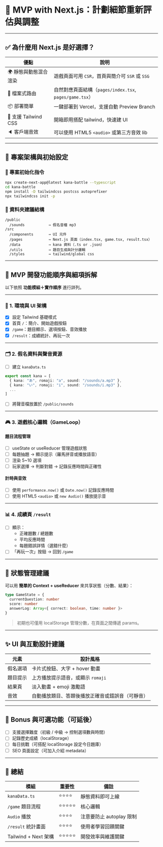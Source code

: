 # 🧠 MVP with Next.js：計劃細節重新評估與調整

---

## ✅ 為什麼用 Next.js 是好選擇？

| 優點 | 說明 |
|------|------|
| 🌍 靜態與動態混合渲染 | 遊戲頁面可用 `CSR`，首頁與簡介可 `SSR` 或 `SSG` |
| 🧩 檔案式路由 | 自然對應頁面結構（`pages/index.tsx`, `pages/game.tsx`） |
| 📦 部署簡單 | 一鍵部署到 Vercel，支援自動 Preview Branch |
| 🎨 支援 Tailwind CSS | 開箱即用搭配 tailwind，快速建 UI |
| 🔈 客戶端音效 | 可以使用 HTML5 `<audio>` 或第三方音效 lib |

---

## 🧱 專案架構與初始設定

### 🧰 專案初始化指令
```bash
npx create-next-app@latest kana-battle --typescript
cd kana-battle
npm install -D tailwindcss postcss autoprefixer
npx tailwindcss init -p
```

### 📂 資料夾建議結構

```
/public
  /sounds           → 假名音檔 mp3
/src
  /components       → UI 元件
  /pages            → Next.js 頁面（index.tsx, game.tsx, result.tsx）
  /data             → kana 資料（.ts or .json）
  /utils            → 題目生成與計分邏輯
  /styles           → tailwind/global css
```

---

## 🧩 MVP 開發功能順序與細項拆解

以下依照 **功能模組＋實作順序** 進行詳列。

---

### 🧱 1. 環境與 UI 架構

- [X] 設定 Tailwind 基礎樣式
- [X] 首頁 `/`：簡介、開始遊戲按鈕
- [X] `/game`：題目顯示、選項按鈕、音效播放
- [X] `/result`：成績統計、再玩一次

---

### 🗂️ 2. 假名資料與聲音資源

- [ ] 建立 `kanaData.ts`
```ts
export const kana = [
  { kana: "あ", romaji: "a", sound: "/sounds/a.mp3" },
  { kana: "い", romaji: "i", sound: "/sounds/i.mp3" },
  ...
]
```

- [ ] 將聲音檔放置於 `/public/sounds`

---

### 🎮 3. 遊戲核心邏輯（GameLoop）

#### 題目流程管理
- [ ] useState or useReducer 管理遊戲狀態
- [ ] 每題抽題 → 顯示提示（羅馬拼音或播放語音）
- [ ] 渲染 5~10 選項
- [ ] 玩家選擇 → 判斷對錯 → 記錄反應時間與正確性

#### 計時與音效
- [ ] 使用 `performance.now()` 或 `Date.now()` 記錄反應時間
- [ ] 使用 HTML5 `<audio>` 或 `new Audio()` 播放提示音

---

### 📊 4. 成績頁 `/result`

- [ ] 顯示：
  - 正確題數 / 總題數
  - 平均反應時間
  - 每題錯誤詳情（選錯什麼）
- [ ] 「再玩一次」按鈕 → 回到 `/game`

---

## 🔀 狀態管理建議

可以用 **簡單的 Context + useReducer** 來共享狀態（分數、結果）：

```ts
type GameState = {
  currentQuestion: number
  score: number
  answerLog: Array<{ correct: boolean, time: number }>
}
```

> 初期也可僅用 localStorage 管理分數，在頁面之間傳遞 params。

---

## ✨ UI 與互動設計建議

| 元素 | 設計風格 |
|------|----------|
| 假名選項 | 卡片式按鈕、大字 + hover 動畫 |
| 題目提示 | 上方播放提示語音，或顯示 `romaji` |
| 結果頁 | 淡入動畫 + emoji 激勵語 |
| 音效 | 自動播放題目、答題後播放正確音或錯誤音（可靜音） |

---

## 🏁 Bonus 與可選功能（可延後）

- [ ] 支援選擇難度（初級 / 中級 → 控制選項數與時間）
- [ ] 記錄歷史成績（localStorage）
- [ ] 每日挑戰（可搭配 localStorage 設定今日題庫）
- [ ] SEO 頁面設定（可加入介紹 metadata）

---

## 📌 總結

| 模組 | 重要性 | 備註 |
|------|--------|------|
| `kanaData.ts` | ⭐⭐⭐⭐ | 靜態資料即可上線 |
| `/game` 題目流程 | ⭐⭐⭐⭐⭐ | 核心邏輯 |
| `Audio` 播放 | ⭐⭐⭐⭐ | 注意要防止 autoplay 限制 |
| `/result` 統計畫面 | ⭐⭐⭐⭐ | 使用者學習回饋關鍵 |
| Tailwind + Next 架構 | ⭐⭐⭐⭐⭐ | 開發效率與維護關鍵 |

